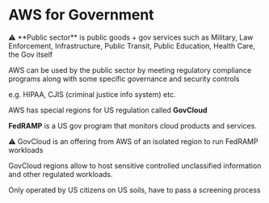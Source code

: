 # AWS for Government

<aside>
⚠️ **Public sector** is public goods + gov services such as Military, Law Enforcement, Infrastructure, Public Transit, Public Education, Health Care, the Gov itself

</aside>

AWS can be used by the public sector by meeting regulatory compliance programs along with some specific governance and security controls

e.g. HIPAA, CJIS (criminal justice info system) etc.

AWS has special regions for US regulation called **GovCloud**

**FedRAMP** is a US gov program that monitors cloud products and services.

<aside>
⚠️ GovCloud is an offering from AWS of an isolated region to run FedRAMP workloads

</aside>

GovCloud regions allow to host sensitive controlled unclassified information and other regulated workloads.

Only operated by US citizens on US soils, have to pass a screening process